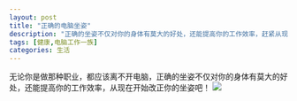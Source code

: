 ```yaml
---
layout: post
title: "正确的电脑坐姿"
description: "正确的坐姿不仅对你的身体有莫大的好处，还能提高你的工作效率，赶紧从现在开始学习吧！."
tags: [健康,电脑工作一族]
categories: 生活
---
```


无论你是做那种职业，都应该离不开电脑，正确的坐姿不仅对你的身体有莫大的好处，还能提高你的工作效率，从现在开始改正你的坐姿吧！
![](/blog/images/posts_imgs/201603150101.png)
